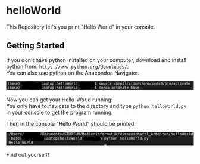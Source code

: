 # helloWorld
This Repository let's you print "Hello World" in your console. 

## Getting Started

If you don't have python installed on your computer, download and install python from: `https://www.python.org/downloads/`. <br>
You can also use python on the Anacondoa Navigator. <br>

![anaconda](anaconda.png)

Now you can get your Hello-World running:<br>
You only have to navigate to the directory and type `python helloWorld.py` <br>
in your console to get the program running.<br>

Then in the console "Hello World" should be printed. <br>

![console](console.png)

Find out yourself!
